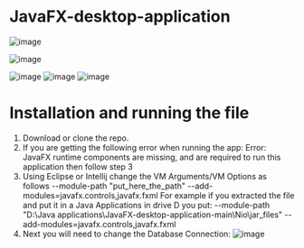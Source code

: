 # JavaFX-desktop-application

![image](https://github.com/DanielAndrei1/JavaFX-desktop-application/assets/44091613/1e4a8006-7aa9-4d59-bf74-86e22859a54d)

![image](https://github.com/DanielAndrei1/JavaFX-desktop-application/assets/44091613/965162aa-e245-4bbf-af44-a97db248c465)

![image](https://github.com/DanielAndrei1/JavaFX-desktop-application/assets/44091613/7f44d3d7-bce6-462f-b305-0658faa1ea49)
![image](https://github.com/DanielAndrei1/JavaFX-desktop-application/assets/44091613/bfa075db-5ead-4b2a-9dd4-a80ca3ad718b)
![image](https://github.com/DanielAndrei1/JavaFX-desktop-application/assets/44091613/746df452-5e18-4802-83a7-a2459b41077b)

# Installation and running the file
1. Download or clone the repo.
2. If you are getting the following error when running the app: Error: JavaFX runtime components are missing, and are required to run this application then follow step 3
3. Using Eclipse or Intellij change the VM Arguments/VM Options as follows --module-path "put_here_the_path" --add-modules=javafx.controls,javafx.fxml
For example if you extracted the file and put it in a Java Applications in drive D you put: --module-path "D:\Java applications\JavaFX-desktop-application-main\Nio\jar_files" --add-modules=javafx.controls,javafx.fxml
4. Next you will need to change the Database Connection:
![image](https://github.com/DanielAndrei1/JavaFX-desktop-application/assets/44091613/eacf7c87-626c-4042-9518-feac894fa088)
